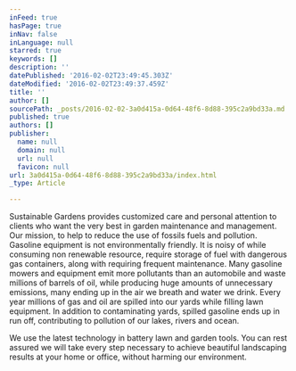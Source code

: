 ```yaml
---
inFeed: true
hasPage: true
inNav: false
inLanguage: null
starred: true
keywords: []
description: ''
datePublished: '2016-02-02T23:49:45.303Z'
dateModified: '2016-02-02T23:49:37.459Z'
title: ''
author: []
sourcePath: _posts/2016-02-02-3a0d415a-0d64-48f6-8d88-395c2a9bd33a.md
published: true
authors: []
publisher:
  name: null
  domain: null
  url: null
  favicon: null
url: 3a0d415a-0d64-48f6-8d88-395c2a9bd33a/index.html
_type: Article

---
```

Sustainable Gardens provides customized care and personal attention to clients who want the very best in garden maintenance and management. Our mission, to help to reduce the use of fossils fuels and pollution. Gasoline equipment is not environmentally friendly. It is noisy of while consuming non renewable resource, require storage of fuel with  dangerous gas containers, along with requiring frequent maintenance. Many gasoline mowers and equipment emit more pollutants than an automobile and waste millions of barrels of oil, while producing huge amounts of unnecessary emissions, many ending up in the air we breath and water we drink. Every year millions of gas and oil are spilled into our yards while filling lawn equipment. In addition to contaminating yards, spilled gasoline ends up in run off, contributing to pollution of our lakes, rivers and ocean.

We use the latest technology in battery lawn and garden tools. You can rest assured we will take every step necessary to achieve beautiful landscaping results at your home or office, without harming our environment.